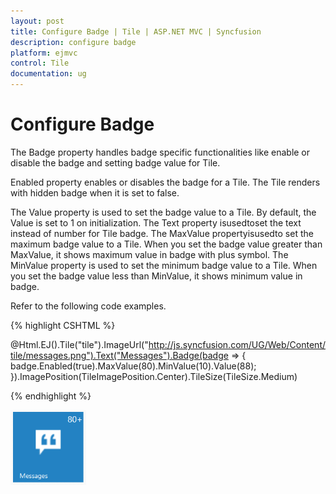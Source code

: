 ```yaml
---
layout: post
title: Configure Badge | Tile | ASP.NET MVC | Syncfusion
description: configure badge
platform: ejmvc
control: Tile
documentation: ug
---
```


# Configure Badge

The Badge property handles badge specific functionalities like enable or disable the badge and setting badge value for Tile.

Enabled property enables or disables the badge for a Tile. The Tile renders with hidden badge when it is set to false.

The Value property is used to set the badge value to a Tile. By default, the Value is set to 1 on initialization. The Text property isusedtoset the text instead of number for Tile badge. The MaxValue propertyisusedto set the maximum badge value to a Tile. When you set the badge value greater than MaxValue, it shows maximum value in badge with plus symbol. The MinValue property is used to set the minimum badge value to a Tile. When you set the badge value less than MinValue, it shows minimum value in badge.

Refer to the following code examples.


{% highlight CSHTML %}

@Html.EJ().Tile("tile").ImageUrl("http://js.syncfusion.com/UG/Web/Content/tile/messages.png").Text("Messages").Badge(badge => { badge.Enabled(true).MaxValue(80).MinValue(10).Value(88); }).ImagePosition(TileImagePosition.Center).TileSize(TileSize.Medium)

{% endhighlight %}



![](Configure-Badge_images/Configure-Badge_img1.png)



